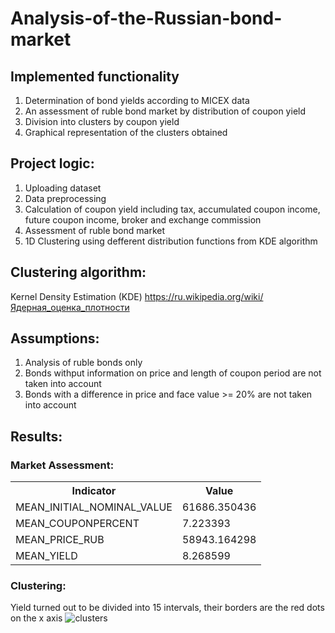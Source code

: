 # Analysis-of-the-Russian-bond-market

## **Implemented functionality**

1. Determination of bond yields according to MICEX data
2. An assessment of ruble bond market by distribution of coupon yield
3. Division into clusters by coupon yield
4. Graphical representation of the clusters obtained 

## **Project logic:**

1. Uploading dataset 
2. Data preprocessing 
3. Calculation of coupon yield including tax, accumulated coupon income, future coupon income, broker and exchange commission
4. Assessment of ruble bond market 
5. 1D Clustering using defferent distribution functions from KDE algorithm

## **Clustering algorithm:**

Kernel Density Estimation (KDE)
https://ru.wikipedia.org/wiki/Ядерная_оценка_плотности

## **Assumptions**:

1. Analysis of ruble bonds only
2. Bonds withput information on price and length of coupon period are not taken into account
3. Bonds with a difference in price and face value >= 20% are not taken into account

## **Results:**

### Market Assessment:
<table>
  <tr>
    <th>Indicator</th>
    <th>Value</th> 
  </tr>
  <tr>
    <td>MEAN_INITIAL_NOMINAL_VALUE
    <td>61686.350436</td> 
  </tr>
  <tr>
    <td>MEAN_COUPONPERCENT</td>
    <td>7.223393</td> 
  </tr>
    <tr>
    <td>MEAN_PRICE_RUB</td>
    <td>58943.164298</td> 
  </tr>
    </tr>
    <tr>
    <td>MEAN_YIELD</td>
    <td>8.268599</td> 
  </tr>
</table>

### Clustering:
Yield turned out to be divided into 15 intervals, their borders are the red dots on the x axis
![clusters](https://user-images.githubusercontent.com/89735790/152046475-cabbc380-028e-49b3-8bca-397dbe69d3cc.jpg)



